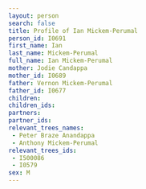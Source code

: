 ```yaml
---
layout: person
search: false
title: Profile of Ian Mickem-Perumal
person_id: I0691
first_name: Ian
last_name: Mickem-Perumal
full_name: Ian Mickem-Perumal
mother: Jodie Candappa
mother_id: I0689
father: Vernon Mickem-Perumal
father_id: I0677
children:
children_ids:
partners:
partner_ids:
relevant_trees_names:
 - Peter Braze Anandappa
 - Anthony Mickem-Perumal
relevant_trees_ids:
 - I500086
 - I0579
sex: M
---
```


